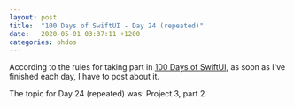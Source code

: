 ```yaml
---
layout: post
title:  "100 Days of SwiftUI - Day 24 (repeated)"
date:   2020-05-01 03:37:11 +1200
categories: ohdos
---
```

According to the rules for taking part in [100 Days of SwiftUI](https://www.hackingwithswift.com/100/swiftui), as soon as I've finished each day, I have to post about it.

The topic for Day 24 (repeated) was: Project 3, part 2
